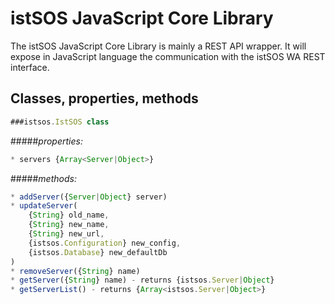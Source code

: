 # istSOS JavaScript Core Library

The istSOS JavaScript Core Library is mainly a REST API wrapper. 
It will expose in JavaScript language the communication with the istSOS WA REST interface.

## Classes, properties, methods
```javascript
###istsos.IstSOS class
```
#####*properties:*
```javascript
* servers {Array<Server|Object>}
```
#####*methods:*
```javascript
* addServer({Server|Object} server)
* updateServer(
    {String} old_name, 
    {String} new_name,
    {String} new_url,
    {istsos.Configuration} new_config,
    {istsos.Database} new_defaultDb
)
* removeServer({String} name)
* getServer({String} name) - returns {istsos.Server|Object}
* getServerList() - returns {Array<istsos.Server|Object>}
```